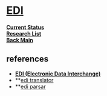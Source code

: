 # **[EDI](https://www.blueseer.com/edi.html)**

**[Current Status](../../development/status/weekly/current_status.md)**\
**[Research List](../research_list.md)**\
**[Back Main](../../README.md)**

## references

- **[EDI (Electronic Data Interchange)](https://www.blueseer.com/edi.html)**
- **[edi translator](https://github.com/bots-edi/bots)
- **[edi parsar](https://sourceforge.net/projects/edival/postdownload)

